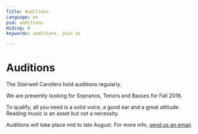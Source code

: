 ```yaml
---
Title: Auditions
Language: en
pid: auditions
Hiding: 0
keywords: auditions, join us

---
```

# Auditions

The Stairwell Carollers hold auditions regularly.

We are presently looking for Sopranos, Tenors and Basses for Fall 2016.

To qualify, all you need is a solid voice, a good ear and a great attitude. 
Reading music is an asset but not a necessity.

Auditions will take place mid to late August. For more info, [send us an email](mailto:info@stairwellcarollers.com).
